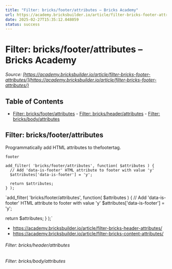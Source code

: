```yaml
---
title: "Filter: bricks/footer/attributes – Bricks Academy"
url: https://academy.bricksbuilder.io/article/filter-bricks-footer-attributes/
date: 2025-02-27T15:35:12.048059
status: success
---
```


# Filter: bricks/footer/attributes – Bricks Academy

*Source: [https://academy.bricksbuilder.io/article/filter-bricks-footer-attributes/](https://academy.bricksbuilder.io/article/filter-bricks-footer-attributes/)*

## Table of Contents

- [Filter: bricks/footer/attributes](#filter-bricksfooterattributes)
        - [Filter: bricks/header/attributes](#filter-bricksheaderattributes)
        - [Filter: bricks/body/attributes](#filter-bricksbodyattributes)

## Filter: bricks/footer/attributes

Programmatically add HTML attributes to thefootertag.

`footer`

```
add_filter( 'bricks/footer/attributes', function( $attributes ) {
  // Add 'data-is-footer' HTML attribute to footer with value 'y'
  $attributes['data-is-footer'] = 'y';

  return $attributes;
} );
```

`add_filter( 'bricks/footer/attributes', function( $attributes ) {
  // Add 'data-is-footer' HTML attribute to footer with value 'y'
  $attributes['data-is-footer'] = 'y';

  return $attributes;
} );`

- https://academy.bricksbuilder.io/article/filter-bricks-header-attributes/
- https://academy.bricksbuilder.io/article/filter-bricks-content-attributes/

###### Filter: bricks/header/attributes

###### Filter: bricks/body/attributes

